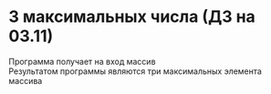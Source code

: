 # 3 максимальных числа (ДЗ на 03.11)
Программа получает на вход массив\
Результатом программы являются три максимальных элемента массива

